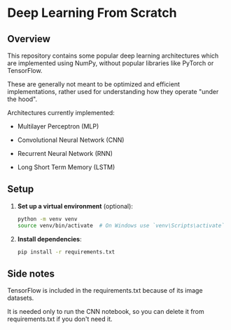 # Deep Learning From Scratch

## Overview

This repository contains some popular deep learning architectures which are implemented using NumPy, without popular libraries like PyTorch or TensorFlow.

These are generally not meant to be optimized and efficient implementations, rather used for understanding how they operate "under the hood".

Architectures currently implemented:

- Multilayer Perceptron (MLP)

- Convolutional Neural Network (CNN)

- Recurrent Neural Network (RNN)

- Long Short Term Memory (LSTM)

## Setup

1. **Set up a virtual environment** (optional):

    ```bash
    python -m venv venv
    source venv/bin/activate  # On Windows use `venv\Scripts\activate`
    ```

2. **Install dependencies**:

    ```bash
    pip install -r requirements.txt
    ```

## Side notes

TensorFlow is included in the requirements.txt because of its image datasets.

It is needed only to run the CNN notebook, so you can delete it from requirements.txt if you don't need it.